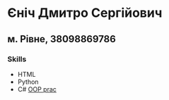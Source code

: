 # Єніч Дмитро Сергійович
## м. Рівне, 38098869786
### Skills
- HTML
- Python
- C#
[OOP prac](https://github.com/DimaYenich?tab=repositories)
